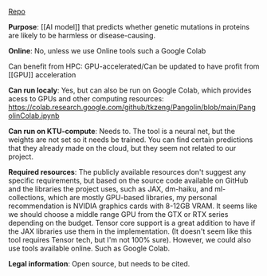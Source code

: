 [Repo](https://github.com/google-deepmind/alphamissense)

**Purpose**: [[AI model]] that predicts whether genetic mutations in proteins are likely to be harmless or disease-causing.

**Online**: No, unless we use Online tools such a Google Colab

Can benefit from HPC: GPU-accelerated/Can be updated to have profit from [[GPU]] acceleration

**Can run localy**: Yes, but can also be run on Google Colab, which provides acess to GPUs and other computing resources: https://colab.research.google.com/github/tkzeng/Pangolin/blob/main/PangolinColab.ipynb

**Can run on KTU-compute**: Needs to. The tool is a neural net, but the weights are not set so it needs be trained. You can find certain predictions that they already made on the cloud, but they seem not related to our project.

**Required resources**: The publicly available resources don't suggest any specific requirements, but based on the source code available on GitHub and the libraries the project uses, such as JAX, dm-haiku, and ml-collections, which are mostly GPU-based libraries, my personal recommendation is NVIDIA graphics cards with 8-12GB VRAM. It seems like we should choose a middle range GPU from the GTX or RTX series depending on the budget. Tensor core support is a great addition to have if the JAX libraries use them in the implementation. (It doesn't seem like this tool requires Tensor tech, but I'm not 100% sure). However, we could also use tools available online. Such as Google Colab.

**Legal information**: Open source, but needs to be cited.

